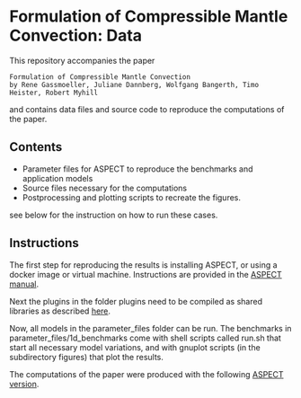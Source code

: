 # Formulation of Compressible Mantle Convection: Data

This repository accompanies the paper
```
Formulation of Compressible Mantle Convection
by Rene Gassmoeller, Juliane Dannberg, Wolfgang Bangerth, Timo Heister, Robert Myhill
```

and contains data files and source code to reproduce the computations of the paper.

Contents
--------

- Parameter files for ASPECT to reproduce the benchmarks and application models
- Source files necessary for the computations
- Postprocessing and plotting scripts to recreate the figures.

see below for the instruction on how to run these cases.

Instructions
------------

The first step for reproducing the results is installing ASPECT, or using a docker image or virtual machine. Instructions are provided in the [ASPECT manual](http://www.math.clemson.edu/%7Eheister/manual.pdf).

Next the plugins in the folder plugins need to be compiled as shared libraries as described [here](http://www.math.clemson.edu/~heister/manual.pdf#sec%3Awrite-plugin).

Now, all models in the parameter_files folder can be run. The benchmarks in parameter_files/1d_benchmarks come with shell scripts called run.sh that start all necessary model variations, and with gnuplot scripts (in the subdirectory figures) that plot the results.

The computations of the paper were produced with the following [ASPECT version](https://github.com/gassmoeller/aspect/releases/tag/compressible-formulations-submission).

